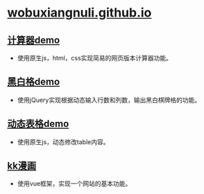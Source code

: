 # [wobuxiangnuli.github.io](https://wobuxiangnuli.github.io)

## [计算器demo](http://59.110.46.118/59.110.46.118.html)

* 使用原生js，html，css实现简易的网页版本计算器功能。

## [黑白格demo](http://59.110.46.118/heibai.html)

* 使用jQuery实现根据动态输入行数和列数，输出黑白棋牌格的功能。

## [动态表格demo](http://59.110.46.118/dongtai.html)

* 使用原生js，动态修改table内容。

## [kk漫画](https://github.com/wobuxiangnuli/kk.git)

* 使用vue框架，实现一个网站的基本功能。
